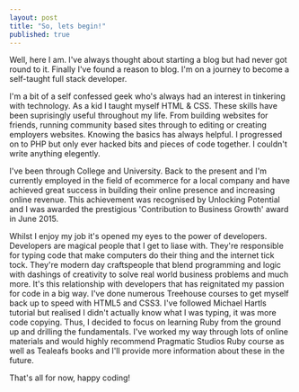```yaml
---
layout: post
title: "So, lets begin!"
published: true
---
```





Well, here I am. I've always thought about starting a blog but had never got round to it. Finally I've found a reason to blog. I'm on a journey to become a self-taught full stack developer. 

I'm a bit of a self confessed geek who's always had an interest in tinkering with technology. As a kid I taught myself HTML & CSS. These skills have been suprisingly useful throughout my life. From building websites for friends, running community based sites through to editing or creating employers websites. Knowing the basics has always helpful. I progressed on to PHP but only ever hacked bits and pieces of code together. I couldn't write anything elegently. 

I've been through College and University. Back to the present and I'm currently employed in the field of ecommerce for a local company and have achieved great success in building their online presence and increasing online revenue. This achievement was recognised by Unlocking Potential and I was awarded the prestigious 'Contribution to Business Growth' award in June 2015.

Whilst I enjoy my job it's opened my eyes to the power of developers. Developers are magical people that I get to liase with. They're responsible for typing code that make computers do their thing and the internet tick tock. They're modern day craftspeople that blend programming and logic with dashings of creativity to solve real world business problems and much more. It's this relationship with developers that has reignitated my passion for code in a big way. I've done numerous Treehouse courses to get myself back up to speed with HTML5 and CSS3. I've followed Michael Hartls tutorial but realised I didn't actually know what I was typing, it was more code copying. Thus, I decided to focus on learning Ruby from the ground up and drilling the fundamentals. I've worked my way through lots of online materials and would highly recommend Pragmatic Studios Ruby course as well as Tealeafs books and I'll provide more information about these in the future.

That's all for now, happy coding!
